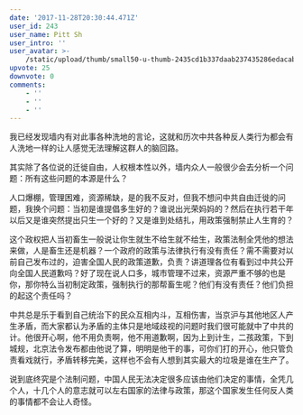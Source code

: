 ```yaml
---
date: '2017-11-28T20:30:44.471Z'
user_id: 243
user_name: Pitt Sh
user_intro: ''
user_avatar: >-
    /static/upload/thumb/small50-u-thumb-2435cd1b337daab237435286edacabec2ef4b40b18f.png
upvote: 25
downvote: 0
comments:
    - ''
    - ''
    - ''
---
```


我已经发现墙内有对此事各种洗地的言论，这就和历次中共各种反人类行为都会有人洗地一样的让人感觉无法理解这群人的脑回路。

  

其实除了各位说的迁徙自由，人权根本性以外，墙内众人一般很少会去分析一个问题：所有这些问题的本源是什么？

人口爆棚，管理困难，资源稀缺，是的我不反对，但我不想问中共自由迁徙的问题，我换个问题：当初是谁提倡多生好的？谁说出光荣妈妈的？然后在执行若干年以后又是谁突然提出只生一个好的？又是谁到处结扎，用政策强制禁止人生育的？

这个政权把人当初畜生一般说让你生就生不给生就不给生，政策法制全凭他的想法来做，人是畜生还是机器？一个政府的政策与法律执行有没有责任？需不需要对以前自己发布过的，迫害全国人民的政策道歉，负责？讲道理各位有看到过中共公开向全国人民道歉吗？好了现在说人口多，城市管理不过来，资源严重不够的也是你，那你特么当初制定政策，强制执行的那帮畜生呢？他们有没有责任？他们负担的起这个责任吗？

  

中共总是乐于看到自己统治下的民众互相内斗，互相伤害，当京沪与其他地区人产生矛盾，而大家都认为矛盾的主体只是地域歧视的问题时我们很可能就中了中共的计。他很开心啊，他不用负责啊，他不用道歉啊，因为上到计生，二孩政策，下到城规，北京法令发布都由他说了算，明明是他干的事，可你们打的开心，他只管负责看戏就行，矛盾转移完美，这样也不会有人想到其实最大的垃圾是谁在生产了。

  

说到底终究是个法制问题，中国人民无法决定很多应该由他们决定的事情，全凭几个人，十几个人的意志就可以左右国家的法律与政策，那这个国家发生任何反人类的事情都不会让人奇怪。
